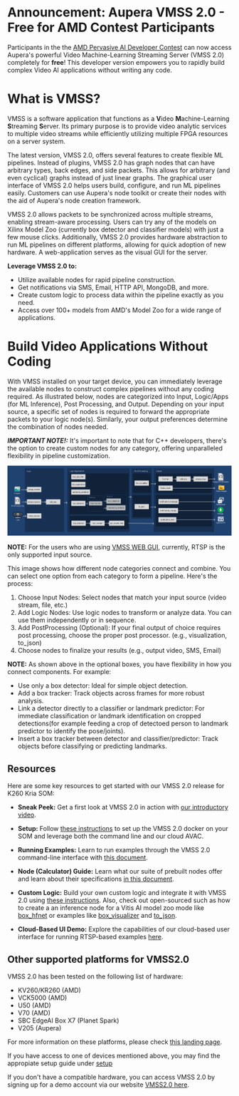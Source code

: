 # Announcement: Aupera VMSS 2.0 - Free for AMD Contest Participants

Participants in the the [AMD Pervasive AI Developer Contest](https://www.hackster.io/contests/amd2023#challengeNav) can now access Aupera's powerful Video Machine-Learning Streaming Server (VMSS 2.0) completely for **free**! This developer version empowers you to rapidly build complex Video AI applications without writing any code. 

# What is VMSS? 

VMSS is a software application that functions as a **V**ideo **M**achine-Learning **S**treaming **S**erver. Its primary purpose is to provide video analytic services to multiple video streams while efficiently utilizing multiple FPGA resources on a server system.

The latest version, VMSS 2.0, offers several features to create flexible ML pipelines. Instead of plugins, VMSS 2.0 has graph nodes that can have arbitrary types, back edges, and side packets. This allows for arbitrary (and even cyclical) graphs instead of just linear graphs. The graphical user interface of VMSS 2.0 helps users build, configure, and run ML pipelines easily. Customers can use Aupera's node toolkit or create their nodes with the aid of Aupera's node creation framework.

VMSS 2.0 allows packets to be synchronized across multiple streams, enabling stream-aware processing. Users can try any of the models on Xilinx Model Zoo (currently box detector and classifier models) with just a few mouse clicks. Additionally, VMSS 2.0 provides hardware abstraction to run ML pipelines on different platforms, allowing for quick adoption of new hardware. A web-application serves as the visual GUI for the server.

**Leverage VMSS 2.0 to:**

* Utilize available nodes for rapid pipeline construction.
* Get notifications via SMS, Email, HTTP API, MongoDB, and more.
* Create custom logic to process data within the pipeline exactly as you need.
* Access over 100+ models from AMD's Model Zoo for a wide range of applications.


# Build Video Applications Without Coding 

With VMSS installed on your target device, you can immediately leverage the available nodes to construct complex pipelines without any coding required. As illustrated below, nodes are categorized into Input, Logic/Apps (for ML Inference), Post Processing, and Output. Depending on your input source, a specific set of nodes is required to forward the appropriate packets to your logic node(s). Similarly, your output preferences determine the combination of nodes needed.

_**IMPORTANT NOTE!:**_ It's important to note that for C++ developers, there's the option to create custom nodes for any category, offering unparalleled flexibility in pipeline customization.

<div align="center">
  <img src="visualizer.png" alt="vmss nodes sequence">
</div>

**NOTE:** For the users who are using [VMSS WEB GUI](https://vmss.auperatechnologies.com/), currently, RTSP is the only supported input source. 

This image shows how different node categories connect and combine. You can select one option from each category to form a pipeline. Here's the process:

1. Choose Input Nodes: Select nodes that match your input source (video stream, file, etc.)
2. Add Logic Nodes: Use logic nodes to transform or analyze data. You can use them independently or in sequence.
3. Add PostProcessing (Optional): If your final output of choice requires post processing, choose the proper post processor. (e.g., visualization, to_json)
4. Choose nodes to finalize your results (e.g., output video, SMS, Email)
   
**NOTE:**  As shown above in the optional boxes, you have flexibility in how you connect components. For example:

- Use only a box detector: Ideal for simple object detection.
- Add a box tracker: Track objects across frames for more robust analysis.
- Link a detector directly to a classifier or landmark predictor: For immediate classification or landmark identification on cropped detections(for example feeding a crop of detectoed person to landmark predictor to identify the pose/joints).
- Insert a box tracker between detector and classifier/predictor: Track objects before classifying or predicting landmarks.

## **Resources**

Here are some key resources to get started with our VMSS 2.0 release for K260 Kria SOM:

* **Sneak Peek:** Get a first look at VMSS 2.0 in action with [our introductory video](https://youtu.be/KbzXKMxWZOw?si=rOYsU1yYClq-Pokr).

* **Setup:** Follow [these instructions](setup/K260_Kria_SOM/README.md) to set up the VMSS 2.0 docker on your SOM and leverage both the command line and our cloud AVAC.

* **Running Examples:**  Learn to run examples through the VMSS 2.0 command-line interface with [this document](usage/K260_Kria_SOM/README.md).

* **Node (Calculator) Guide:** Learn what our suite of prebuilt nodes offer and learn about their specifications [in this document](docs/node_guide.md).

* **Custom Logic:** Build your own custom logic and integrate it with VMSS 2.0 using [these instructions](docs/kria_som/basic_node_creation.md). Also, check out open-sourced such as how to create a an inference node for a Vitis AI model zoo mode like [box_hfnet](calculators/box_hfnet) or examples like [box_visualizer](calculators/box_visualizer) and [to_json](calculators/to_json).

* **Cloud-Based UI Demo:**  Explore the capabilities of our cloud-based user interface for running RTSP-based examples [here](). 

## Other supported platforms for VMSS2.0

VMSS 2.0 has been tested on the following list of hardware:
* KV260/KR260 (AMD)
* VCK5000 (AMD)
* U50 (AMD)
* V70 (AMD)
* SBC EdgeAI Box X7 (Planet Spark)
* V205 (Aupera)

For more information on these platforms, please check [this landing page](other_platforms.md).

If you have access to one of devices mentioned above, you may find the appropiate setup guide under [setup](https://github.com/auperatech/VMSS2.0/tree/main/docs)

If you don't have a compatible hardware, you can access VMSS 2.0 by signing up for a demo account via our website [VMSS2.0 here](https://vmss.auperatechnologies.com/).
